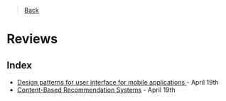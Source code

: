> [Back](/README.md)
# Reviews

## Index
 - [Design patterns for user interface for mobile applications ](../Reviews/paper_1.md) - April 19th
 - [Content-Based Recommendation Systems](../Reviews/paper_2.md)  - April 19th